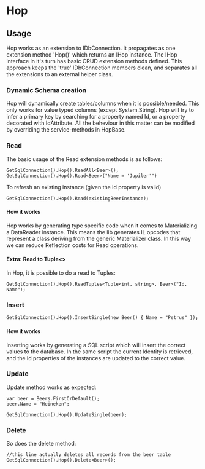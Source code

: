 # Hop #
## Usage ##
Hop works as an extension to IDbConnection. It propagates as one extension method 'Hop()' which returns an IHop instance.
The IHop interface in it's turn has basic CRUD extension methods defined. This approach keeps the 'true' IDbConnection members clean, and separates all the extensions to an external helper class.

### Dynamic Schema creation ###
Hop will dynamically create tables/columns when it is possible/needed. This only works for value typed columns (except System.String). Hop will try to infer a primary key by searching for a property named Id, or a property decorated with IdAttribute. All the beheviour in this matter can be modified by overriding the service-methods in HopBase.

### Read ###

The basic usage of the Read extension methods is as follows:

    GetSqlConnection().Hop().ReadAll<Beer>();
    GetSqlConnection().Hop().Read<Beer>("Name = 'Jupiler'")

To refresh an existing instance (given the Id property is valid)

    GetSqlConnection().Hop().Read(existingBeerInstance);

#### How it works

Hop works by generating type specific code when it comes to Materializing a DataReader instance. This means the lib generates IL opcodes that represent a class deriving from the generic Materializer<T> class. In this way we can reduce Reflection costs for Read operations.

#### Extra: Read to Tuple<> ####

In Hop, it is possible to do a read to Tuples:

    GetSqlConnection().Hop().ReadTuples<Tuple<int, string>, Beer>("Id, Name");

### Insert ###

    GetSqlConnection().Hop().InsertSingle(new Beer() { Name = "Petrus" });

#### How it works ####
  
Inserting works by generating a SQL script which will insert the correct values to the database. In the same script the current Identity is retrieved, and the Id properties of the instances are updated to the correct value.

### Update ###

Update method works as expected:

    var beer = Beers.FirstOrDefault();
    beer.Name = "Heineken";
    
    GetSqlConnection().Hop().UpdateSingle(beer);

### Delete ###

So does the delete method:

    //this line actually deletes all records from the beer table
    GetSqlConnection().Hop().Delete<Beer>();
